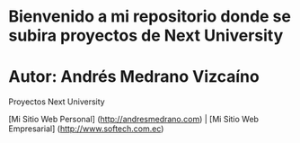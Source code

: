 # Bienvenido a mi repositorio donde se subira proyectos de Next University
# Autor: Andrés Medrano Vizcaíno
Proyectos Next University

[Mi Sitio Web Personal] (http://andresmedrano.com) |
[Mi Sitio Web Empresarial] (http://www.softech.com.ec)
